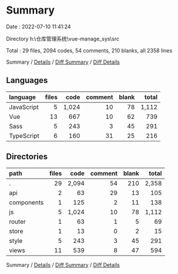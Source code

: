 # Summary

Date : 2022-07-10 11:41:24

Directory h:\\仓库管理系统\\vue-manage_sys\\src

Total : 29 files,  2094 codes, 54 comments, 210 blanks, all 2358 lines

Summary / [Details](details.md) / [Diff Summary](diff.md) / [Diff Details](diff-details.md)

## Languages
| language | files | code | comment | blank | total |
| :--- | ---: | ---: | ---: | ---: | ---: |
| JavaScript | 5 | 1,024 | 10 | 78 | 1,112 |
| Vue | 13 | 667 | 10 | 62 | 739 |
| Sass | 5 | 243 | 3 | 45 | 291 |
| TypeScript | 6 | 160 | 31 | 25 | 216 |

## Directories
| path | files | code | comment | blank | total |
| :--- | ---: | ---: | ---: | ---: | ---: |
| . | 29 | 2,094 | 54 | 210 | 2,358 |
| api | 2 | 63 | 29 | 13 | 105 |
| components | 1 | 125 | 2 | 11 | 138 |
| js | 5 | 1,024 | 10 | 78 | 1,112 |
| router | 1 | 63 | 1 | 5 | 69 |
| store | 1 | 13 | 0 | 2 | 15 |
| style | 5 | 243 | 3 | 45 | 291 |
| views | 11 | 539 | 8 | 47 | 594 |

Summary / [Details](details.md) / [Diff Summary](diff.md) / [Diff Details](diff-details.md)